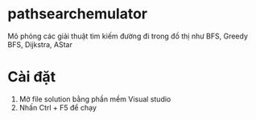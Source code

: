 # pathsearchemulator
Mô phỏng các giải thuật tìm kiếm đường đi trong đồ thị như BFS, Greedy BFS, Dijkstra, AStar

# Cài đặt
1. Mở file solution bằng phần mềm Visual studio
2. Nhấn Ctrl + F5 để chạy
